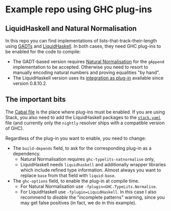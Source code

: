 # Example repo using GHC plug-ins
## LiquidHaskell and Natural Normalisation

In this repo you can find implementations of lists-that-track-their-length
using [GADTs](https://github.com/serras/liquid-nats-plugins-example/blob/master/src/gadt/Example.hs)
and [LiquidHaskell](https://github.com/serras/liquid-nats-plugins-example/blob/master/src/liquid/Example.hs).
In both cases, they need GHC plug-ins to be enabled for the code to compile:

- The GADT-based version requires [Natural Normalisation](http://hackage.haskell.org/package/ghc-typelits-natnormalise)
  for the `gAppend` implementation to be accepted. Otherwise you need to resort
  to manually encoding natural numbers and proving equalities "by hand".
- The LiquidHaskell version uses its [integration as plug-in](https://ucsd-progsys.github.io/liquidhaskell-blog/2020/08/20/lh-as-a-ghc-plugin.lhs/) available since
  version 0.8.10.2.

## The important bits

The [Cabal file](https://github.com/serras/liquid-nats-plugins-example/blob/master/talk-gadts-lh.cabal)
is the place where plug-ins must be enabled. If you are using Stack, you also
need to add the LiquidHaskell packages to the [`stack.yaml`](https://github.com/serras/liquid-nats-plugins-example/blob/master/stack.yaml)
file (and currently only the `nightly` resolver ships with a compatible
version of GHC).

Regardless of the plug-in you want to enable, you need to change:

- The `build-depends` field, to ask for the corresponding plug-in as a dependency.
  - Natural Normalisation requires `ghc-typelits-natnormalise` only,
  - LiquidHaskell needs `liquidhaskell` and additionally wrapper libraries which
    include refined type information. Almost always you want to replace `base`
    from that field with `liquid-base`.
- The `ghc-options` field, to enable the plug-in at compile time.
  - For Natural Normalisation use `-fplugin=GHC.TypeLits.Normalise`.
  - For LiquidHaskell use `-fplugin=LiquidHaskell`. In this case I also recommend
    to _disable_ the "incomplete patterns" warning, since you may get false
    positives (in fact, we do in this example).